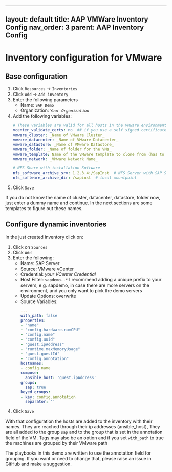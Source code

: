 
---
layout: default
title: AAP VMWare Inventory Config
nav_order: 3
parent: AAP Inventory Config
---

# Inventory configuration for VMware


## Base configuration
1. Click `Resources` -> `Inventories`
2. Click `Add` -> `Add inventory`
3. Enter the following parameters
   - Name: `SAP Demo`
   - Organization: _`Your Organization`_
4. Add the following variables:
   ```yaml
   # These variables are valid for all hosts in the VMware environment
   vcenter_validate_certs: no  ## if you use a self signed certificate
   vmware_cluster: _Name of VMware Cluster_
   vmware_datacenter: _Name of VMware Datacenter_
   vmware_datastore: _Name of VMware Datastore_
   vmware_folder: _Name of folder for the VMs_
   vmware_template: Name of the VMware template to clone from (has to be in the VMware datastore for the module to work)
   vmware_network: _VMware Network Name_

   # NFS Share with installation Software
   nfs_software_archive_srv: 1.2.3.4:/SapInst  # NFS Server with SAP Software
   nfs_software_archive_dir: /sapinst  # local mountpoint
 1. Click `Save`

If you do not know the name of cluster, datacenter, datastore, folder now, just enter a dummy name and continue.
In the next sections are some templates to figure out these names.

## Configure dynamic inventories

In the just created inventory click on:
1. Click on `Sources`
2. Click `Add`
3. Enter the following:
   - Name: SAP Server
   - Source: VMware vCenter
   - Credential: _your VCenter Credential_
   - Host Filter: `sapdemo-.*`  I recommend adding a unique prefix to your servers, e.g. sapdemo, in case there are more servers on the environment, and you only want to pick the demo servers  
   - Update Options: overwrite
   - Source Variables:
      ```yaml
      ---
      with_path: false
      properties:
      - "name"
      - "config.hardware.numCPU"
      - "config.name"
      - "config.uuid"
      - "guest.ipAddress"
      - "runtime.maxMemoryUsage"
      - "guest.guestId"
      - "config.annotation"
      hostnames:
      - config.name
      compose:
        ansible_host: 'guest.ipAddress'
      groups:
        sap: true
      keyed_groups:
      - key: config.annotation
        separator: ''
        ```
 4. Click `Save`

 With that configuration the hosts are added to the inventory with their names. They are reached through their ip addresses (ansible_host), They are all added to the group `sap` and to the group that is set in the annotation field of the VM. Tags may also be an option and if you set `with_path` to true the machines are grouped by their VMware path

 The playbooks in this demo are written to use the annotation field for grouping. If you want or need to change that, please raise an issue in GitHub and make a suggestion.
